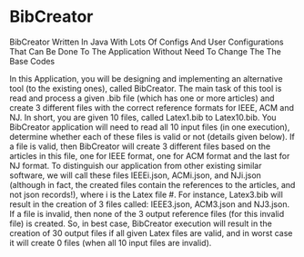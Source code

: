 # BibCreator
BibCreator Written In Java With Lots Of Configs And User Configurations That Can Be Done To The Application Without Need To Change The The Base Codes 


In this Application, you will be designing and implementing an alternative tool (to the existing ones), called BibCreator. The main task of this tool is read and process a given .bib file (which has one or more articles) and create 3 different files with the correct reference formats for IEEE, ACM and NJ.
In short, you are given 10 files, called Latex1.bib to Latex10.bib. You BibCreator application will need to read all 10 input files (in one execution), determine whether each of these files is valid or not (details given below). If a file is valid, then BibCreator will create 3 different files based on the articles in this file, one for IEEE format, one for ACM format and the last for NJ format. To distinguish our application from other existing similar software, we will call these files IEEEi.json, ACMi.json, and NJi.json (although in fact, the created files contain the references to the articles, and not json records!), where i is the Latex file #. For instance, Latex3.bib will result in the creation of 3 files called: IEEE3.json, ACM3.json and NJ3.json. If a file is invalid, then none of the 3 output reference files (for this invalid file) is created. So, in best case, BibCreator execution will result in the creation of 30 output files if all given Latex files are valid, and in worst case it will create 0 files (when all 10 input files are invalid).

